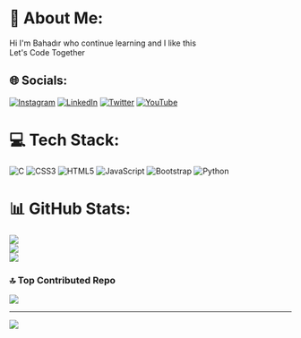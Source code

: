 # 💫 About Me:
Hi I'm Bahadır who continue learning and  I like this 
<br>Let's Code Together<br>


## 🌐 Socials:
[![Instagram](https://img.shields.io/badge/Instagram-%23E4405F.svg?logo=Instagram&logoColor=white)](https://instagram.com/byhakan_66) [![LinkedIn](https://img.shields.io/badge/LinkedIn-%230077B5.svg?logo=linkedin&logoColor=white)](https://linkedin.com/in/BahadırHakanYüksel) [![Twitter](https://img.shields.io/badge/Twitter-%231DA1F2.svg?logo=Twitter&logoColor=white)](https://twitter.com/byhakan_66) [![YouTube](https://img.shields.io/badge/YouTube-%23FF0000.svg?logo=YouTube&logoColor=white)](https://youtube.com/@bahadryuksel3987) 

# 💻 Tech Stack:
![C](https://img.shields.io/badge/c-%2300599C.svg?style=for-the-badge&logo=c&logoColor=white) ![CSS3](https://img.shields.io/badge/css3-%231572B6.svg?style=for-the-badge&logo=css3&logoColor=white) ![HTML5](https://img.shields.io/badge/html5-%23E34F26.svg?style=for-the-badge&logo=html5&logoColor=white) ![JavaScript](https://img.shields.io/badge/javascript-%23323330.svg?style=for-the-badge&logo=javascript&logoColor=%23F7DF1E) ![Bootstrap](https://img.shields.io/badge/bootstrap-%23563D7C.svg?style=for-the-badge&logo=bootstrap&logoColor=white) ![Python](https://img.shields.io/badge/python-3670A0?style=for-the-badge&logo=python&logoColor=ffdd54)
# 📊 GitHub Stats:
![](https://github-readme-stats.vercel.app/api?username=BahadirHakanYuksel&theme=dark&hide_border=true&include_all_commits=false&count_private=false)<br/>
![](https://github-readme-streak-stats.herokuapp.com/?user=BahadirHakanYuksel&theme=dark&hide_border=true)<br/>
![](https://github-readme-stats.vercel.app/api/top-langs/?username=BahadirHakanYuksel&theme=dark&hide_border=true&include_all_commits=false&count_private=false&layout=compact)

### 🔝 Top Contributed Repo
![](https://github-contributor-stats.vercel.app/api?username=BahadirHakanYuksel&limit=5&theme=dark&combine_all_yearly_contributions=true)

---
[![](https://visitcount.itsvg.in/api?id=BahadirHakanYuksel&icon=0&color=0)](https://visitcount.itsvg.in)

<!-- Proudly created with GPRM ( https://gprm.itsvg.in ) -->
